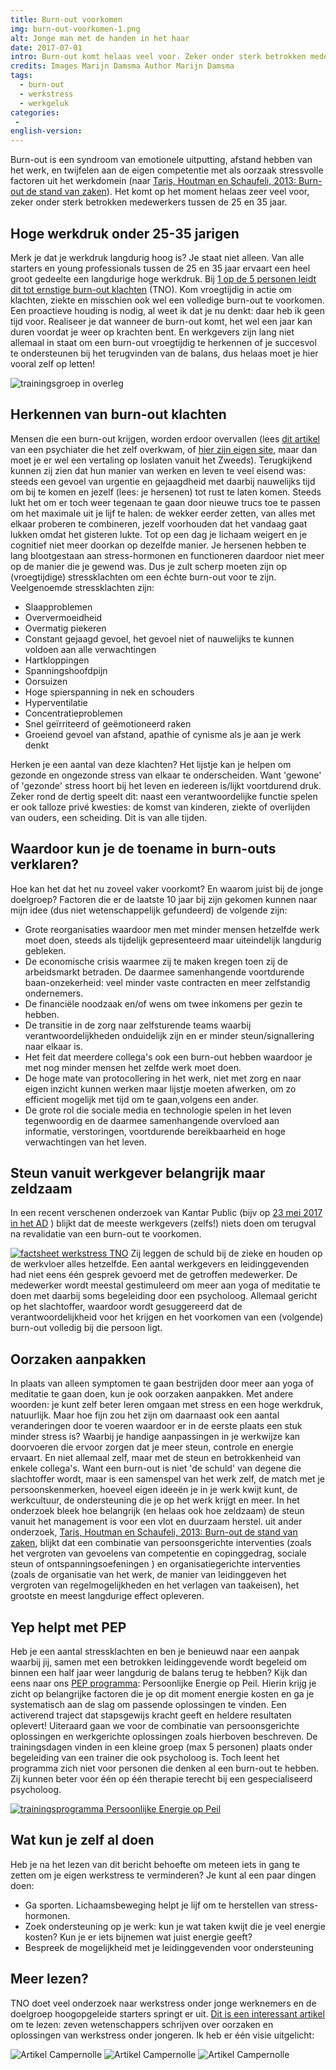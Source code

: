 ```yaml
---
title: Burn-out voorkomen
img: burn-out-voorkomen-1.png
alt: Jonge man met de handen in het haar
date: 2017-07-01
intro: Burn-out komt helaas veel voor. Zeker onder sterk betrokken medewerkers tussen de 25 en 35 jaar.
credits: Images Marijn Damsma Author Marijn Damsma
tags:
  - burn-out
  - werkstress
  - werkgeluk
categories:
 -
english-version:
---
```


Burn-out is een syndroom van emotionele uitputting, afstand hebben van het werk, en twijfelen aan de eigen competentie met als oorzaak stressvolle factoren uit het werkdomein (naar [Taris, Houtman en Schaufeli, 2013: Burn-out de stand van zaken](https://lirias.kuleuven.be/bitstream/123456789/526881/3/Burnout_de_stand_van_zaken.pdf)). Het komt op het moment helaas zeer veel voor, zeker onder sterk betrokken medewerkers tussen de 25 en 35 jaar.

## Hoge werkdruk onder 25-35 jarigen

Merk je dat je werkdruk langdurig hoog is? Je staat niet alleen. Van alle starters en young professionals tussen de 25 en 35 jaar ervaart een heel groot gedeelte een langdurige hoge werkdruk. Bij [1 op de 5 personen leidt dit tot ernstige burn-out klachten](http://www.monitorarbeid.tno.nl/publicaties/factsheet-werkstress) (TNO). Kom vroegtijdig in actie om klachten, ziekte en misschien ook wel een volledige burn-out te voorkomen. Een proactieve houding is nodig, al weet ik dat je nu denkt: daar heb ik geen tijd voor. Realiseer je dat wanneer de burn-out komt, het wel een jaar kan duren voordat je weer op krachten bent. En werkgevers zijn lang niet allemaal in staat om een burn-out vroegtijdig te herkennen of je succesvol te ondersteunen bij het terugvinden van de balans, dus helaas moet je hier vooral zelf op letten!

![trainingsgroep in overleg](./burn-out-voorkomen-2.png)

## Herkennen van burn-out klachten

Mensen die een burn-out krijgen, worden erdoor overvallen (lees [dit artikel](http://nl.newsner.com/gezinsleven/vergeet-nooit-als-iemand-waarvan-houdt-burn-out/) van een psychiater die het zelf overkwam, of [hier zijn eigen site](http://niklasnygren.se/), maar dan moet je er wel een vertaling op loslaten vanuit het Zweeds). Terugkijkend kunnen zij zien dat hun manier van werken en leven te veel eisend was: steeds een gevoel van urgentie en gejaagdheid met daarbij nauwelijks tijd om bij te komen en jezelf (lees: je hersenen) tot rust te laten komen. Steeds lukt het om er toch weer tegenaan te gaan door nieuwe trucs toe te passen om het maximale uit je lijf te halen: de wekker eerder zetten, van alles met elkaar proberen te combineren, jezelf voorhouden dat het vandaag gaat lukken omdat het gisteren lukte. Tot op een dag je lichaam weigert en je cognitief niet meer doorkan op dezelfde manier. Je hersenen hebben te lang blootgestaan aan stress-hormonen en functioneren daardoor niet meer op de manier die je gewend was. Dus je zult scherp moeten zijn op (vroegtijdige) stressklachten om een échte burn-out voor te zijn. Veelgenoemde stressklachten zijn:

* Slaapproblemen
* Oververmoeidheid
* Overmatig piekeren
* Constant gejaagd gevoel, het gevoel niet of nauwelijks te kunnen voldoen aan alle verwachtingen
* Hartkloppingen
* Spanningshoofdpijn
* Oorsuizen
* Hoge spierspanning in nek en schouders
* Hyperventilatie
* Concentratieproblemen
* Snel geïrriteerd of geëmotioneerd raken
* Groeiend gevoel van afstand, apathie of cynisme als je aan je werk denkt

Herken je een aantal van deze klachten? Het lijstje kan je helpen om gezonde en ongezonde stress van elkaar te onderscheiden. Want 'gewone' of 'gezonde' stress hoort bij het leven en iedereen is/lijkt voortdurend druk. Zeker rond de dertig speelt dit: naast een verantwoordelijke functie spelen er ook talloze privé kwesties: de komst van kinderen, ziekte of overlijden van ouders, een scheiding. Dit is van alle tijden.

## Waardoor kun je de toename in burn-outs verklaren?

Hoe kan het dat het nu zoveel vaker voorkomt? En waarom juist bij de jonge doelgroep? Factoren die er de laatste 10 jaar bij zijn gekomen kunnen naar mijn idee (dus niet wetenschappelijk gefundeerd) de volgende zijn:

* Grote reorganisaties waardoor men met minder mensen hetzelfde werk moet doen, steeds als tijdelijk gepresenteerd maar uiteindelijk langdurig gebleken.
* De economische crisis waarmee zij te maken kregen toen zij de arbeidsmarkt betraden. De daarmee samenhangende voortdurende baan-onzekerheid: veel minder vaste contracten en meer zelfstandig ondernemers.
* De financiële noodzaak en/of wens om twee inkomens per gezin te hebben.
* De transitie in de zorg naar zelfsturende teams waarbij verantwoordelijkheden onduidelijk zijn en er minder steun/signallering naar elkaar is.
* Het feit dat meerdere collega's ook een burn-out hebben waardoor je met nog minder mensen het zelfde werk moet doen.
* De hoge mate van protocollering in het werk, niet met zorg en naar eigen inzicht kunnen werken maar lijstje moeten afwerken, om zo efficient mogelijk met tijd om te gaan,volgens een ander.
* De grote rol die sociale media en technologie spelen in het leven tegenwoordig en de daarmee samenhangende overvloed aan informatie, verstoringen, voortdurende bereikbaarheid en hoge verwachtingen van het leven.

## Steun vanuit werkgever belangrijk maar zeldzaam

In een recent verschenen onderzoek van Kantar Public (bijv op [23 mei 2017 in het AD](http://www.ad.nl/binnenland/werkgever-leert-niets-van-burn-out~ab7e4ee8/) ) blijkt dat de meeste werkgevers (zelfs!) niets doen om terugval na revalidatie van een burn-out te voorkomen.

[![factsheet werkstress TNO](./burn-out-voorkomen-3.png)](http://www.monitorarbeid.tno.nl/publicaties/factsheet-werkstress)
Zij leggen de schuld bij de zieke en houden op de werkvloer alles hetzelfde. Een aantal werkgevers en leidinggevenden had niet eens één gesprek gevoerd met de getroffen medewerker. De medewerker wordt meestal gestimuleerd om meer aan yoga of meditatie te doen met daarbij soms begeleiding door een psycholoog. Allemaal gericht op het slachtoffer, waardoor wordt gesuggereerd dat de verantwoordelijkheid voor het krijgen en het voorkomen van een (volgende) burn-out volledig bij die persoon ligt.

## Oorzaken aanpakken

In plaats van alleen symptomen te gaan bestrijden door meer aan yoga of meditatie te gaan doen, kun je ook oorzaken aanpakken. Met andere woorden: je kunt zelf beter leren omgaan met stress en een hoge werkdruk, natuurlijk. Maar hoe fijn zou het zijn om daarnaast ook een aantal veranderingen door te voeren waardoor er in de eerste plaats een stuk minder stress is? Waarbij je handige aanpassingen in je werkwijze kan doorvoeren die ervoor zorgen dat je meer steun, controle en energie ervaart. En niet allemaal zelf, maar met de steun en betrokkenheid van enkele collega's. Want een burn-out is niet 'de schuld' van degene die slachtoffer wordt, maar is een samenspel van het werk zelf, de match met je persoonskenmerken, hoeveel eigen ideeën je in je werk kwijt kunt, de werkcultuur, de ondersteuning die je op het werk krijgt en meer. In het onderzoek bleek hoe belangrijk (en helaas ook hoe zeldzaam) de steun vanuit het management is voor een vlot en duurzaam herstel. uit ander onderzoek, [Taris, Houtman en Schaufeli, 2013: Burn-out de stand van zaken](https://lirias.kuleuven.be/bitstream/123456789/526881/3/Burnout_de_stand_van_zaken.pdf), blijkt dat een combinatie van persoonsgerichte interventies (zoals het vergroten van gevoelens van competentie en copinggedrag, sociale steun of ontspanningsoefeningen ) en organisatiegerichte interventies (zoals de organisatie van het werk, de manier van leidinggeven het vergroten van regelmogelijkheden en het verlagen van taakeisen), het grootste en meest langdurige effect opleveren.

## Yep helpt met PEP

Heb je een aantal stressklachten en ben je benieuwd naar een aanpak waarbij jij, samen met een betrokken leidinggevende wordt begeleid om binnen een half jaar weer langdurig de balans terug te hebben? Kijk dan eens naar ons [PEP programma](../../Brochure-PEP%20Yep.pdf): Persoonlijke Energie op Peil. Hierin krijg je zicht op belangrijke factoren die je op dit moment energie kosten en ga je systematisch aan de slag om passende oplossingen te vinden. Een activerend traject dat stapsgewijs kracht geeft en heldere resultaten oplevert! Uiteraard gaan we voor de combinatie van persoonsgerichte oplossingen en werkgerichte oplossingen zoals hierboven beschreven. De trainingsdagen vinden in een kleine groep (max 5 personen) plaats onder begeleiding van een trainer die ook psycholoog is. Toch leent het programma zich niet voor personen die denken al een burn-out te hebben. Zij kunnen beter voor één op één therapie terecht bij een gespecialiseerd psycholoog.

[![trainingsprogramma Persoonlijke Energie op Peil](./burn-out-voorkomen-4.png)](../../Brochure-PEP%20Yep.pdf)

## Wat kun je zelf al doen

Heb je na het lezen van dit bericht behoefte om meteen iets in gang te zetten om je eigen werkstress te verminderen? Je kunt al een paar dingen doen:

* Ga sporten. Lichaamsbeweging helpt je lijf om te herstellen van stress-hormonen.
* Zoek ondersteuning op je werk: kun je wat taken kwijt die je veel energie kosten? Kun je er iets bijnemen wat juist energie geeft?
* Bespreek de mogelijkheid met je leidinggevenden voor ondersteuning

## Meer lezen?

TNO doet veel onderzoek naar werkstress onder jonge werknemers en de doelgroep hoogopgeleide starters springt er uit. [Dit is een interessant artikel](http://www.duurzameinzetbaarheid.nl/62100/151117_jongerenenwerkstress.pdf?v=0) om te lezen: zeven wetenschappers schrijven over oorzaken en oplossingen van werkstress onder jongeren. Ik heb er één visie uitgelicht:

![Artikel Campernolle](./burn-out-voorkomen-5.png) ![Artikel Campernolle](./burn-out-voorkomen-6.png) ![Artikel Campernolle](./burn-out-voorkomen-7.png)